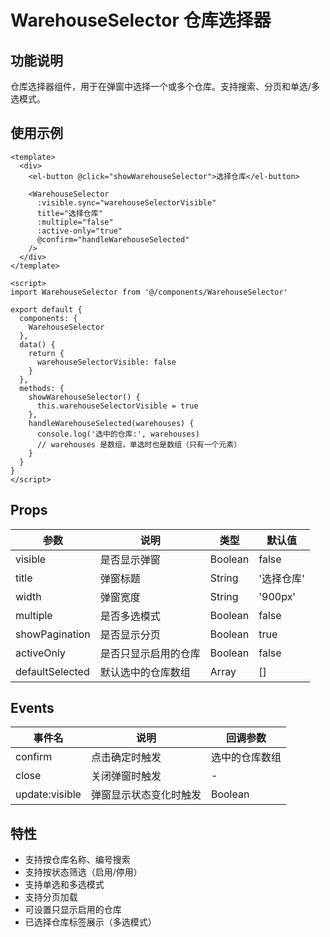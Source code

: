 # WarehouseSelector 仓库选择器

## 功能说明

仓库选择器组件，用于在弹窗中选择一个或多个仓库。支持搜索、分页和单选/多选模式。

## 使用示例

```vue
<template>
  <div>
    <el-button @click="showWarehouseSelector">选择仓库</el-button>
    
    <WarehouseSelector
      :visible.sync="warehouseSelectorVisible"
      title="选择仓库"
      :multiple="false"
      :active-only="true"
      @confirm="handleWarehouseSelected"
    />
  </div>
</template>

<script>
import WarehouseSelector from '@/components/WarehouseSelector'

export default {
  components: {
    WarehouseSelector
  },
  data() {
    return {
      warehouseSelectorVisible: false
    }
  },
  methods: {
    showWarehouseSelector() {
      this.warehouseSelectorVisible = true
    },
    handleWarehouseSelected(warehouses) {
      console.log('选中的仓库:', warehouses)
      // warehouses 是数组，单选时也是数组（只有一个元素）
    }
  }
}
</script>
```

## Props

| 参数 | 说明 | 类型 | 默认值 |
|------|------|------|--------|
| visible | 是否显示弹窗 | Boolean | false |
| title | 弹窗标题 | String | '选择仓库' |
| width | 弹窗宽度 | String | '900px' |
| multiple | 是否多选模式 | Boolean | false |
| showPagination | 是否显示分页 | Boolean | true |
| activeOnly | 是否只显示启用的仓库 | Boolean | false |
| defaultSelected | 默认选中的仓库数组 | Array | [] |

## Events

| 事件名 | 说明 | 回调参数 |
|--------|------|----------|
| confirm | 点击确定时触发 | 选中的仓库数组 |
| close | 关闭弹窗时触发 | - |
| update:visible | 弹窗显示状态变化时触发 | Boolean |

## 特性

- 支持按仓库名称、编号搜索
- 支持按状态筛选（启用/停用）
- 支持单选和多选模式
- 支持分页加载
- 可设置只显示启用的仓库
- 已选择仓库标签展示（多选模式）

